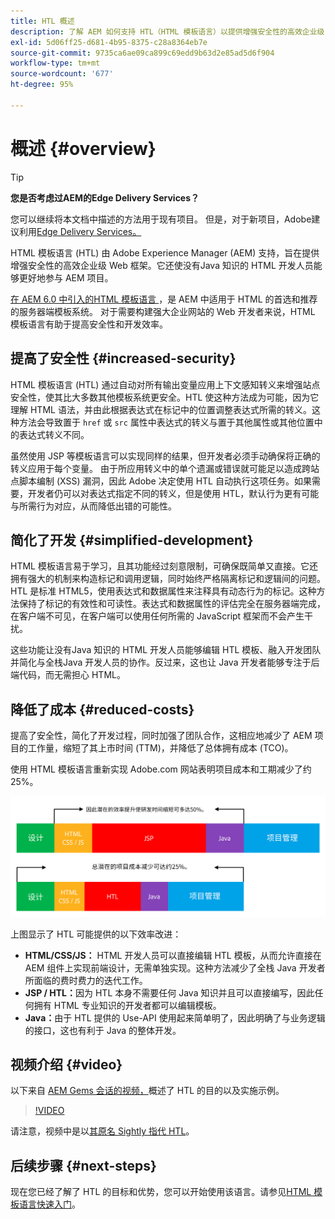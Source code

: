 ```yaml
---
title: HTL 概述
description: 了解 AEM 如何支持 HTL（HTML 模板语言）以提供增强安全性的高效企业级 Web 框架。该框架让没有Java 知识的 HTML 开发人员能够更好地参与 AEM 项目。
exl-id: 5d06ff25-d681-4b95-8375-c28a8364eb7e
source-git-commit: 9735ca6ae09ca899c69edd9b63d2e85ad5d6f904
workflow-type: tm+mt
source-wordcount: '677'
ht-degree: 95%

---
```



# 概述 {#overview}

>[!TIP]
>
>**您是否考虑过AEM的Edge Delivery Services？**
>
>您可以继续将本文档中描述的方法用于现有项目。 但是，对于新项目，Adobe建议利用[Edge Delivery Services。](https://experienceleague.adobe.com/zh-hans/docs/experience-manager-cloud-service/content/edge-delivery/overview)

HTML 模板语言 (HTL) 由 Adobe Experience Manager (AEM) 支持，旨在提供增强安全性的高效企业级 Web 框架。它还使没有Java 知识的 HTML 开发人员能够更好地参与 AEM 项目。

[在 AEM 6.0 中引入的HTML 模板语言 ](history.md)，是 AEM 中适用于 HTML 的首选和推荐的服务器端模板系统。 对于需要构建强大企业网站的 Web 开发者来说，HTML 模板语言有助于提高安全性和开发效率。

## 提高了安全性 {#increased-security}

HTML 模板语言 (HTL) 通过自动对所有输出变量应用上下文感知转义来增强站点安全性，使其比大多数其他模板系统更安全。HTL 使这种方法成为可能，因为它理解 HTML 语法，并由此根据表达式在标记中的位置调整表达式所需的转义。这种方法会导致置于 `href` 或 `src` 属性中表达式的转义与置于其他属性或其他位置中的表达式转义不同。

虽然使用 JSP 等模板语言可以实现同样的结果，但开发者必须手动确保将正确的转义应用于每个变量。 由于所应用转义中的单个遗漏或错误就可能足以造成跨站点脚本编制 (XSS) 漏洞，因此 Adobe 决定使用 HTL 自动执行这项任务。如果需要，开发者仍可以对表达式指定不同的转义，但是使用 HTL，默认行为更有可能与所需行为对应，从而降低出错的可能性。

## 简化了开发 {#simplified-development}

HTML 模板语言易于学习，且其功能经过刻意限制，可确保既简单又直接。它还拥有强大的机制来构造标记和调用逻辑，同时始终严格隔离标记和逻辑间的问题。HTL 是标准 HTML5，使用表达式和数据属性来注释具有动态行为的标记。这种方法保持了标记的有效性和可读性。表达式和数据属性的评估完全在服务器端完成，在客户端不可见，在客户端可以使用任何所需的 JavaScript 框架而不会产生干扰。

这些功能让没有Java 知识的 HTML 开发人员能够编辑 HTL 模板、融入开发团队并简化与全栈Java 开发人员的协作。反过来，这也让 Java 开发者能够专注于后端代码，而无需担心 HTML。

## 降低了成本 {#reduced-costs}

提高了安全性，简化了开发过程，同时加强了团队合作，这相应地减少了 AEM 项目的工作量，缩短了其上市时间 (TTM)，并降低了总体拥有成本 (TCO)。

使用 HTML 模板语言重新实现 Adobe.com 网站表明项目成本和工期减少了约 25%。

![效率提高，成本降低](assets/chlimage_1.png)

上图显示了 HTL 可能提供的以下效率改进：

* **HTML/CSS/JS：** HTML 开发人员可以直接编辑 HTL 模板，从而允许直接在 AEM 组件上实现前端设计，无需单独实现。这种方法减少了全栈 Java 开发者所面临的费时费力的迭代工作。
* **JSP / HTL：**&#x200B;因为 HTL 本身不需要任何 Java 知识并且可以直接编写，因此任何拥有 HTML 专业知识的开发者都可以编辑模板。
* **Java：**&#x200B;由于 HTL 提供的 Use-API 使用起来简单明了，因此明确了与业务逻辑的接口，这也有利于 Java 的整体开发。

## 视频介绍 {#video}

以下来自 [AEM Gems 会话的视频，](https://experienceleague.adobe.com/zh-hans/docs/events/experience-manager-gems-recordings/gems2014/aem-introduction-to-htl)概述了 HTL 的目的以及实施示例。

>[!VIDEO](https://video.tv.adobe.com/v/19504/?quality=9)

请注意，视频中是以[其原名 Sightly 指代 HTL](history.md)。

## 后续步骤 {#next-steps}

现在您已经了解了 HTL 的目标和优势，您可以开始使用该语言。请参见[HTML 模板语言快速入门](getting-started.md)。
